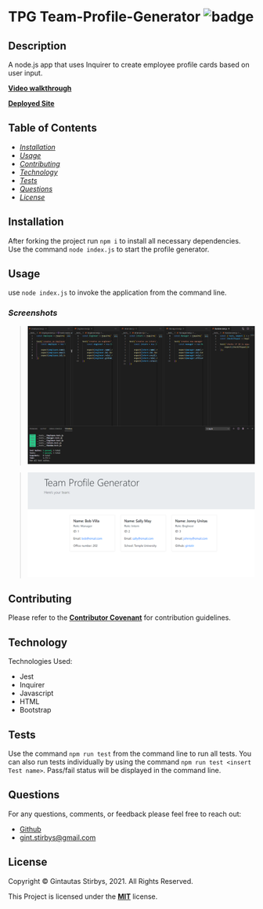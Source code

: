 
  # **TPG Team-Profile-Generator** ![badge](https://img.shields.io/badge/License-MIT-brightgreen.svg)      

  ## **Description**

  A node.js app that uses Inquirer to create employee profile cards based on user input.  

  **[Video walkthrough](https://youtu.be/L383jjITzn8)**

  **[Deployed Site](https://gintstir.github.io/TPG-Team_Profile_Generator/)**

  ## **Table of Contents**

  * *[Installation](#installation)*
  * *[Usage](#usage)*
  * *[Contributing](#contributing)*
  * *[Technology](#technology)*
  * *[Tests](#tests)*
  * *[Questions](#questions)*
  * *[License](#license)*
  
   
  ## **Installation**
  
  After forking the project run `npm i` to install all necessary dependencies.  Use the command `node index.js` to start the profile generator.

  ## **Usage**

  use `node index.js` to invoke the application from the command line.
  
  ### *Screenshots*
  
  > ![Test-passing](src/assets/images/testsPassing.png)

  > ![Output](src/assets/images/output.png)

  ## **Contributing**

  Please refer to the **[Contributor Covenant](https://www.contributor-covenant.org/)** for contribution guidelines.

  ## **Technology**

  Technologies Used:
  - Jest
  - Inquirer
  - Javascript
  - HTML
  - Bootstrap

  ## **Tests**  
  
  Use the command `npm run test` from the command line to run all tests. You can also run tests individually by using the command `npm run test <insert Test name>`.  Pass/fail status will be displayed in the command line.

  ## **Questions**

  For any questions, comments, or feedback please feel free to reach out: <br>
  - [Github](https://github.com/Gintstir) 
  - <gint.stirbys@gmail.com>

  ## **License** 

  Copyright © Gintautas Stirbys, 2021.  All Rights Reserved.

  This Project is licensed under the **[MIT](https://opensource.org/licenses/MIT)** license.


           
